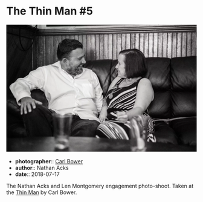 # The Thin Man \#5

![Nathan and Len sitting in the back corner of the Thin Man](assets/2018-07-17-set-1-the-thin-man-05.webp)

* **photographer**:: [Carl Bower](https://carlbowerphotos.com)
* **author**:: Nathan Acks
* **date**:: 2018-07-17

The Nathan Acks and Len Montgomery engagement photo-shoot. Taken at the [Thin Man](http://www.thinmantavern.com) by Carl Bower.
